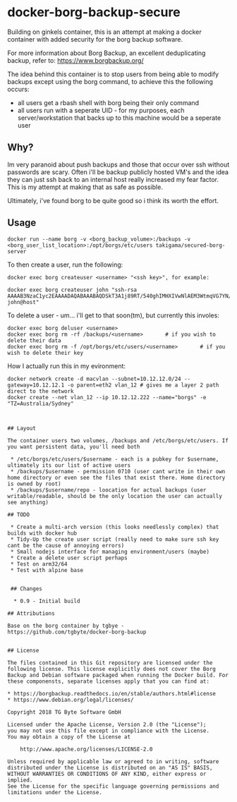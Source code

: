# docker-borg-backup-secure

Building on ginkels container, this is an attempt at making a docker container with added security for the borg backup software.

For more information about Borg Backup, an excellent deduplicating backup, refer to: https://www.borgbackup.org/

The idea behind this container is to stop users from being able to modify backups except using the borg command, to achieve this the following occurs:

* all users get a rbash shell with borg being their only command
* all users run with a seperate UID - for my purposes, each server/workstation that backs up to this machine would be a seperate user

## Why?

Im very paranoid about push backups and those that occur over ssh without passwords are scary. Often i'll be backup publicly hosted VM's
and the idea they can just ssh back to an internal host really increased my fear factor. This is my attempt at making that as safe as
possible.

Ultimately, i've found borg to be quite good so i think its worth the effort.


## Usage

```
docker run --name borg -v <borg_backup_volume>:/backups -v <borg_user_list_location>:/opt/borgs/etc/users takigama/secured-borg-server
```

To then create a user, run the following:

```
docker exec borg createuser <username> "<ssh key>", for example:

docker exec borg createuser john "ssh-rsa AAAAB3NzaC1yc2EAAAADAQABAAABAQDSkT3A1j89RT/540ghIMHXIVwNlAEM3WtmqVG7YN/wYwtsJ8iCszg4/lXQsfLFxYmEVe8L9atgtMGCi5QdYPl4X/c+5YxFfm88Yjfx+2xEgUdOr864eaI22yaNMQ0AlyilmK+asewfaszxcvzxcvzxcv+MCUWo+cyBFZVGOzrjJGEcHewOCbVs+IJWBFSi6w1enbKGc+RY9KrnzeDKWWqzYnNofiHGVFAuMxrmZOasqlTIKiC2UK3RmLxZicWiQmPnpnjJRo7pL0oYM9r/sIWzD6i2S9szDy6aZ john@host"
```

To delete a user - um... i'll get to that soon(tm), but currently this involes:

```
docker exec borg deluser <username>
docker exec borg rm -rf /backups/<username>       # if you wish to delete their data
docker exec borg rm -f /opt/borgs/etc/users/<username>       # if you wish to delete their key
```

How I actually run this in my evironment:
```
docker network create -d macvlan --subnet=10.12.12.0/24 --gateway=10.12.12.1 -o parent=eth2 vlan_12 # gives me a layer 2 path direct to the network
docker create --net vlan_12 --ip 10.12.12.222 --name="borgs" -e "TZ=Australia/Sydney" 



## Layout

The container users two volumes, /backups and /etc/borgs/etc/users. If you want persistent data, you'll need both

 * /etc/borgs/etc/users/$username - each is a pubkey for $username, ultimately its our list of active users
 * /backups/$username - permission 0710 (user cant write in their own home directory or even see the files that exist there. Home directory is owned by root)
 * /backups/$username/repo - loocation for actual backups (user writable/readable, should be the only location the user can actually see anything)

## TODO

 * Create a multi-arch version (this looks needlessly complex) that builds with docker hub
 * Tidy-Up the create user script (really need to make sure ssh key cant be the cause of annoying errors)
 * Small nodejs interface for managing environment/users (maybe)
 * Create a delete user script perhaps
 * Test on arm32/64
 * Test with alpine base


 ## Changes

  * 0.9 - Initial build

## Attributions

Base on the borg container by tgbye - https://github.com/tgbyte/docker-borg-backup


## License

The files contained in this Git repository are licensed under the following license. This license explicitly does not cover the Borg Backup and Debian software packaged when running the Docker build. For these componensts, separate licenses apply that you can find at:

* https://borgbackup.readthedocs.io/en/stable/authors.html#license
* https://www.debian.org/legal/licenses/

Copyright 2018 TG Byte Software GmbH

Licensed under the Apache License, Version 2.0 (the "License");
you may not use this file except in compliance with the License.
You may obtain a copy of the License at

    http://www.apache.org/licenses/LICENSE-2.0

Unless required by applicable law or agreed to in writing, software
distributed under the License is distributed on an "AS IS" BASIS,
WITHOUT WARRANTIES OR CONDITIONS OF ANY KIND, either express or implied.
See the License for the specific language governing permissions and
limitations under the License.
